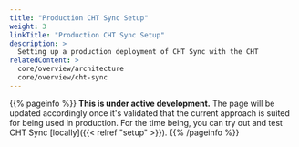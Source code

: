 ```yaml
---
title: "Production CHT Sync Setup"
weight: 3
linkTitle: "Production CHT Sync Setup"
description: >
  Setting up a production deployment of CHT Sync with the CHT
relatedContent: >
  core/overview/architecture
  core/overview/cht-sync
---
```


{{% pageinfo %}}
**This is under active development.** The page will be updated accordingly once it's validated that the current approach is suited for being used in production. For the time being, you can try out and test CHT Sync [locally]({{< relref "setup" >}}).
{{% /pageinfo %}}
